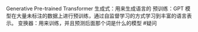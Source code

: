 Generative Pre-trained Transformer
生成式：用来生成语言的
预训练：GPT 模型在大量未标注的数据上进行预训练，通过自监督学习的方式学习到丰富的语言表示。
变换器：用来训练，并且预测后面那个词是什么的模型 #疑问 